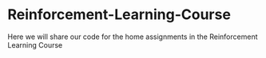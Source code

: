 # Reinforcement-Learning-Course
Here we will share our code for the home assignments in the Reinforcement Learning Course
